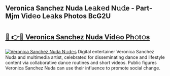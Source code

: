 ## Veronica Sanchez Nuda Le𝚊k𝚎d N𝚞𝚍e - Part-Mjm Vid𝚎o Le𝚊ks Photos BcG2U

# <h2><a href="http://fbfhtdl.evod.top/?m=Veronica+Sanchez+Nuda">🔗 👉🔴 Veronica Sanchez Nuda Vid𝚎o Ph𝚘t𝚘s</a></h2>

[![Veronica Sanchez Nuda N𝚞d𝚎s](https://i.imgur.com/8V9OHl7.gif)](http://fbfhtdl.evod.top/?m=Veronica+Sanchez+Nuda)
Digital entertainer Veronica Sanchez Nuda and multimedia artist, celebrated for disseminating dance and lifestyle content via collaborative dance routines and short videos. Public figures Veronica Sanchez Nuda can use their influence to promote social change. 
